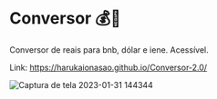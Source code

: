 # Conversor 💰💸
Conversor de reais para bnb, dólar e iene. Acessível. 

Link: https://harukaionasao.github.io/Conversor-2.0/

![Captura de tela 2023-01-31 144344](https://user-images.githubusercontent.com/95101635/215841705-677e298b-8ef1-452e-9f35-84d962e3ee49.jpg)
